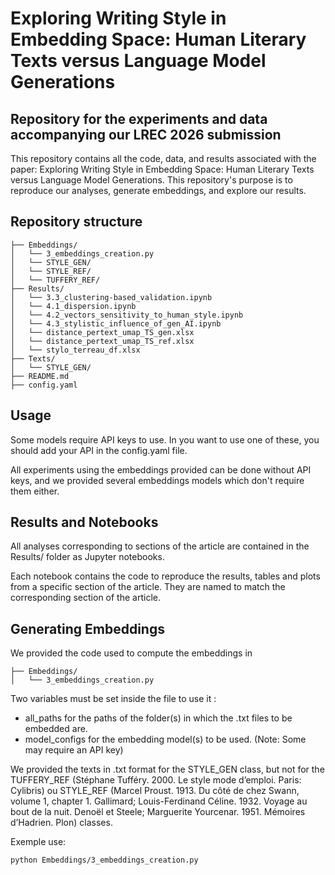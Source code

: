 # Exploring Writing Style in Embedding Space: Human Literary Texts versus Language Model Generations

## Repository for the experiments and data accompanying our LREC 2026 submission

This repository contains all the code, data, and results associated with the paper: Exploring Writing Style in Embedding Space: Human Literary Texts versus Language Model Generations. This repository's purpose is to reproduce our analyses, generate embeddings, and explore our results.

## Repository structure

```  
├── Embeddings/        
│   └── 3_embeddings_creation.py  
│   └── STYLE_GEN/
│   └── STYLE_REF/
│   └── TUFFERY_REF/
├── Results/                   
│   └── 3.3_clustering-based_validation.ipynb
│   └── 4.1_dispersion.ipynb
│   └── 4.2_vectors_sensitivity_to_human_style.ipynb
│   └── 4.3_stylistic_influence_of_gen_AI.ipynb
│   └── distance_pertext_umap_TS_gen.xlsx
│   └── distance_pertext_umap_TS_ref.xlsx
│   └── stylo_terreau_df.xlsx
├── Texts/     
│   └── STYLE_GEN/   
├── README.md  
├── config.yaml         
```

## Usage

Some models require API keys to use. In you want to use one of these, you should add your API in the config.yaml file.

All experiments using the embeddings provided can be done without API keys, and we provided several embeddings models which don't require them either.

## Results and Notebooks

All analyses corresponding to sections of the article are contained in the Results/ folder as Jupyter notebooks.

Each notebook contains the code to reproduce the results, tables and plots from a specific section of the article. They are named to match the corresponding section of the article.

## Generating Embeddings

We provided the code used to compute the embeddings in 
```
├── Embeddings/                
│   └── 3_embeddings_creation.py  
```
Two variables must be set inside the file to use it : 
- all_paths for the paths of the folder(s) in which the .txt files to be embedded are.
- model_configs for the embedding model(s) to be used. (Note: Some may require an API key)

We provided the texts in .txt format for the STYLE_GEN class, but not for the TUFFERY_REF (Stéphane Tufféry. 2000. Le style mode d’emploi. Paris: Cylibris) ou STYLE_REF (Marcel Proust. 1913. Du côté de chez Swann, volume 1, chapter 1. Gallimard; Louis-Ferdinand Céline. 1932. Voyage au bout de la nuit. Denoël et Steele; Marguerite Yourcenar. 1951. Mémoires d’Hadrien. Plon) classes.


Exemple use: 
```
python Embeddings/3_embeddings_creation.py
```
